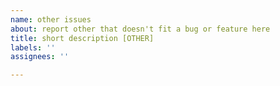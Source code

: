 ```yaml
---
name: other issues
about: report other that doesn't fit a bug or feature here
title: short description [OTHER]
labels: ''
assignees: ''

---
```



